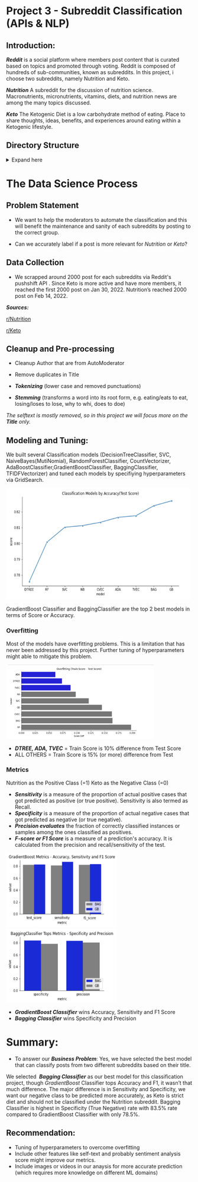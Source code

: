 # Project 3 - Subreddit Classification (APIs & NLP)


## Introduction:

***Reddit*** is a social platform where members post content that is curated based on topics and promoted through voting.
Reddit is composed of hundreds of sub-communities, known as subreddits. In this project, i choose two subreddits, namely Nutrition and Keto.

***Nutrition*** A subreddit for the discussion of nutrition science.  Macronutrients, micronutrients, vitamins, diets, and nutrition news are among the many topics discussed. 

***Keto*** The Ketogenic Diet is a low carbohydrate method of eating. Place to share thoughts, ideas, benefits, and experiences around eating within a Ketogenic lifestyle. 

## Directory Structure
<details>
  <summary>Expand here</summary>

```
Project 3 - Subreddit Classification (APIs and NLP)
|__ codes
|   |__ 01_Data_Prep_reddit-via-pushShift.ipynb   
|   |__ 02_EDA_Subreddits-NutriKeto.ipynb   
|   |__ 03_Model_Tuning.ipynb
|   |__ cv_analyse.py
|__ datasets
|   |__ subr_nutrition.csv      
|   |__ subr_keto.csv        
|   |__ combined_subr.csv        
|__ image
|   |__ man.jpg
|   |__ metric1.png
|   |__ metric2.png
|   |__ metrics_score.png    
|   |__ Overfitting.png
|__ presentation
|   |__ NLP_Classification_NutriKeto.pdf  
|__ README.md
|__ Requirement.txt
```
</details>

# The Data Science Process

## Problem Statement

- We want to help the moderators to automate the classification and this will benefit the maintenance and sanity of each subreddits by posting to the correct group.

- Can we accurately label if a post is more relevant for *Nutrition* or *Keto*?

## Data Collection

- We scrapped around 2000 post for each subreddits via Reddit's pushshift API . Since Keto is more active and have more members, it reached the first 2000 post on Jan 30, 2022. Nutrition’s reached 2000 post on Feb 14, 2022.

***Sources:***

[r/Nutrition](https://www.reddit.com/r/nutrition.json)
        
[r/Keto](https://www.reddit.com/r/keto.json)


## Cleanup and Pre-processing 
        
- Cleanup Author that are from AutoModerator 
- Remove duplicates in Title
        
- ***Tokenizing*** (lower case and removed punctuations) 
- ***Stemming*** (transforms a word into its root form, e.g. eating/eats to eat, losing/loses to lose, why to whi, does to doe)

*The selftext is mostly removed, so in this project we will focus more on the ***Title*** only.*


## Modeling and Tuning:
We built several Classification models (DecisionTreeClassifier, SVC, NaiveBayes(MutiNomial), RandomForestClassifier, CountVectorizer, AdaBoostClassifier,GradientBoostClassifier,  BaggingClassifier, TFIDFVectorizer) and tuned each models by specifiying hyperparameters via GridSearch.

<img  src="image/accuracy.png" width=500 height=300/>



GradientBoost Classifier and BaggingClassifier are the top 2 best models in terms of Score or Accuracy.


### Overfitting

Most of the models have overfitting problems. This is a limitation that has never been addressed by this project. Further tuning of hyperparameters might able to mitigate this problem.


<img  src="image/Overfitting.png" width=400 height=200/>


- ***DTREE, ADA, TVEC*** = Train Score is 10% difference from Test Score
- ALL OTHERS = Train Score is 15% (or more) difference from Test


### Metrics

Nutrition as the Positive Class (=1)
Keto as the Negative Class (=0)

- ***Sensitivity*** is a measure of the proportion of actual positive cases that got predicted as positive (or true positive). Sensitivity is also termed as Recall.
- ***Specificity*** is a measure of the proportion of actual negative cases that got predicted as negative (or true negative).
- ***Precision evaluates*** the fraction of correctly classified instances or samples among the ones classified as positives.
- ***F-score or F1 Score*** is a measure of a prediction's accuracy. It is calculated from the precision and recall/sensitivity of the test.


<img  src="image/Metric1.png" width=300 height=200/>
<img  src="image/Metric2.png" width=300 height=200/>


- ***GradientBoost Classifier*** wins Accuracy, Sensitivity and F1 Score
- ***Bagging Classifier*** wins Specificity and Precision



# Summary:
- To answer our ***Business Problem***: Yes, we have selected the best model that can classify posts from two different subreddits based on their title.

We selected  ***Bagging Classifier*** as our best  model for this classification project, though *GradientBoost* Classifier tops Accuracy and F1, it wasn’t that much difference. The major difference is in Sensitivity and Specificity, we want our negative class to be predicted more accurately, as Keto is strict diet and should not be classified under the Nutrition subreddit. Bagging Classifier is highest in Specificity (True Negative) rate  with 83.5% rate compared to GradientBoost Classifier with only 78.5%.


## Recommendation:
- Tuning of hyperparameters to overcome overfitting
- Include other features like self-text and probably sentiment analysis score might improve our metrics.
- Include images or videos in our anaysis for more accurate prediction (which requires more knowledge on different ML domains)


